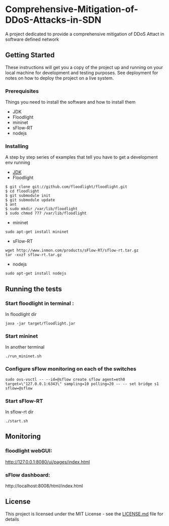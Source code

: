 # Comprehensive-Mitigation-of-DDoS-Attacks-in-SDN

A project dedicated to provide a comprehensive mitigation of DDoS Attact in software defined network

## Getting Started

These instructions will get you a copy of the project up and running on your local machine for development and testing purposes. See deployment for notes on how to deploy the project on a live system.

### Prerequisites

Things you need to install the software and how to install them

* JDK
* Floodlight
* mininet
* sFlow-RT
* nodejs

### Installing

A step by step series of examples that tell you have to get a development env running

* [JDK](http://tipsonubuntu.com/2016/07/31/install-oracle-java-8-9-ubuntu-16-04-linux-mint-18/)
* Floodlight
```
$ git clone git://github.com/floodlight/floodlight.git
$ cd floodlight
$ git submodule init
$ git submodule update
$ ant
$ sudo mkdir /var/lib/floodlight
$ sudo chmod 777 /var/lib/floodlight
```
* mininet
```
sudo apt-get install mininet
```
* sFlow-RT
```
wget http://www.inmon.com/products/sFlow-RT/sflow-rt.tar.gz
tar -xvzf sflow-rt.tar.gz
```
* nodejs
```
sudo apt-get install nodejs
```


## Running the tests


### Start floodlight in terminal :

In floodlight dir

```
java -jar target/floodlight.jar
```

### Start mininet

In another terminal

```
./run_mininet.sh
```

### Configure sFlow monitoring on each of the switches

```
sudo ovs-vsctl -- --id=@sflow create sflow agent=eth0  target=\"127.0.0.1:6343\" sampling=10 polling=20 -- -- set bridge s1 sflow=@sflow
```

### Start sFlow-RT

In sflow-rt dir

```
./start.sh
```

## Monitoring

### floodlight webGUI:

http://127.0.0.1:8080/ui/pages/index.html

### sFlow dashboard:

http://localhost:8008/html/index.html


## License

This project is licensed under the MIT License - see the [LICENSE.md](LICENSE.md) file for details
